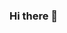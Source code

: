 ### Hi there 👋

<!--
**umernaeem1/umernaeem1** is a ✨ _special_ ✨ repository because its `README.md` (this file) appears on your GitHub profile.

Here are some ideas to get you started:

- 🔭 I’m currently working on ... new project
- 🌱 I’m currently learning ... Text Analysis
- 👯 I’m looking to collaborate on ... NLP
- 🤔 I’m looking for help with ... 
- 💬 Ask me about ... anything
- 📫 How to reach me: ...
- 😄 Pronouns: ...
- ⚡ Fun fact: ...
-->
